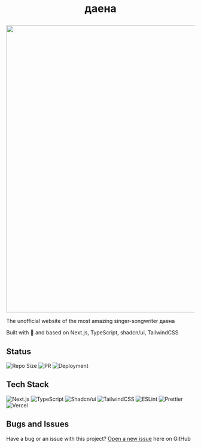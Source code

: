 # <p align="center">даена</p>

<p align="center">
  <a href="https://musician-daena.vercel.app/">
      <img src="public/readme-preview.gif" width="768">
  </a>
</p>

The unofficial website of the most amazing singer-songwriter даена

Built with 🖤 and based on Next.js, TypeScript, shadcn/ui, TailwindCSS

## Status

![Repo Size](https://img.shields.io/github/repo-size/evgenykulinich/musician-daena?labelColor=000&color=2564c4&logo=github&logoColor=fff&style=for-the-badge)
![PR](https://img.shields.io/github/issues-pr-closed/evgenykulinich/musician-daena?labelColor=000&color=2564c4&logo=github&logoColor=fff&style=for-the-badge)
![Deployment](https://img.shields.io/github/deployments/evgenykulinich/musician-daena/production?labelColor=000&color=2564c4&logo=github&logoColor=fff&style=for-the-badge)

## Tech Stack

![Next.js](https://img.shields.io/badge/next.js-next?labelColor=000&color=000&logo=next.js&logoColor=fff&style=for-the-badge)
![TypeScript](https://img.shields.io/badge/typescript-typescript?labelColor=000&color=000&logo=typescript&logoColor=fff&style=for-the-badge)
![Shadcn/ui](https://img.shields.io/badge/shadcn/ui-shadcn/ui?labelColor=000&color=000&logo=shadcnui&logoColor=fff&style=for-the-badge)
![TailwindCSS](https://img.shields.io/badge/tailwindcss-tailwindcss?labelColor=000&color=000&logo=tailwindcss&logoColor=fff&style=for-the-badge)
![ESLint](https://img.shields.io/badge/eslint-eslint?labelColor=000&color=000&logo=eslint&logoColor=fff&style=for-the-badge)
![Prettier](https://img.shields.io/badge/prettier-prettier?labelColor=000&color=000&logo=prettier&logoColor=fff&style=for-the-badge)
![Vercel](https://img.shields.io/badge/vercel-vercel?labelColor=000&color=000&logo=vercel&logoColor=fff&style=for-the-badge)

## Bugs and Issues

Have a bug or an issue with this project? [Open a new issue](https://github.com/evgenykulinich/musician-daena/issues) here on GitHub
